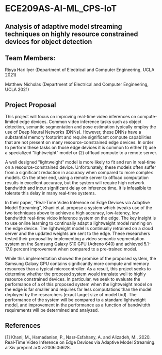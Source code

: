 # ECE209AS-AI-ML_CPS-IoT 

##  Analysis of adaptive model streaming techniques on highly resource constrained devices for object detection 

## Team Members:
Riyya Hari Iyer (Department of Electrical and Computer Engineering, UCLA 2021)

Matthew Nicholas (Department of Electrical and Computer Engineering, UCLA 2021)

## Project Proposal

This project will focus on improving real-time video inferences on compute-limited edge devices. Common video inference tasks such as object detection, semantic segmentation and pose estimation typically employ the use of Deep Neural Networks (DNNs). However, these DNNs have a substantial memory footprint and require significant compute capabilities that are not present on many resource-constrained edge devices. In order to perform these tasks on those edge devices it is common to either (1) use a specialized "lightweight" model or (2) offload compute to a remote server. 

A well designed "lightweight" model is more likely to fit and run in real-time on a resource-constrained device. Unfortunately, these models often suffer from a significant reduction in accuracy when compared to more complex models. On the other end, using a remote server to offload computation results in excellent accuracy, but the system will require high network bandwidth and incur significant delay on inference time. It is infeasible to tolerate this delay in many real-time systems. 

In their paper, "Real-Time Video Inference on Edge Devices via Adaptive Model Streaming", Khani et al. propose a system which tweaks use of the two techniques above to achieve a high accuracy, low-latency, low bandwidth real-time video inference system on the edge. The key insight is to use online learning to continually adapt a lightweight model running on the edge device. The lightweight model Is continually retrained on a cloud server and the updated weights are sent to the edge. These researchers tested their proposal by implementing a video semantic segmentation system on the Samsung Galaxy S10 GPU (Adreno 640) and achieved 5.1-17.0 percent improvement when compared to a pre-trained model.

While this implementation showed the promise of the proposed system, the Samsung Galaxy GPU contains significantly more compute and memory resources than a typical microcontroller. As a result, this project seeks to determine whether the proposed system would translate well to highly resource constrained devices. In particular, we seek to evaluate the performance of a of this proposed system when the lightweight model on the edge is far smaller and requires far less computations than the model deployed by the researchers (exact target size of model tbd). The performance of the system will be compared to a standard lightweight model, and improvement in the performance as a function of bandwitdth requirements will be determined and analyzed.


## References
[1] Khani, M., Hamadanian, P., Nasr-Esfahany, A. and Alizadeh, M., 2020. Real-Time Video Inference on Edge Devices via Adaptive Model Streaming. arXiv preprint arXiv:2006.06628.

